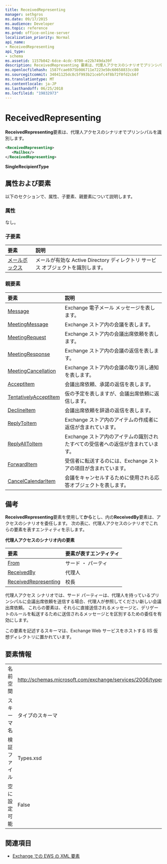 ```yaml
---
title: ReceivedRepresenting
manager: sethgros
ms.date: 09/17/2015
ms.audience: Developer
ms.topic: reference
ms.prod: office-online-server
localization_priority: Normal
api_name:
- ReceivedRepresenting
api_type:
- schema
ms.assetid: 1157b042-6dce-4cdc-9700-e22b749da39f
description: ReceivedRepresenting 要素は、代理人アクセスのシナリオでプリンシパルを識別します。
ms.openlocfilehash: 1587fcae6975b986711e7223e50c60658833cc80
ms.sourcegitcommit: 34041125dc8c5f993b21cebfc4f8b72f0fd2cb6f
ms.translationtype: MT
ms.contentlocale: ja-JP
ms.lasthandoff: 06/25/2018
ms.locfileid: "19832973"
---
```

# <a name="receivedrepresenting"></a>ReceivedRepresenting

**ReceivedRepresenting**要素は、代理人アクセスのシナリオでプリンシパルを識別します。 
  
```xml
<ReceivedRepresenting>
   <Mailbox/>
</ReceivedRepresenting>
```

 **SingleRecipientType**
## <a name="attributes-and-elements"></a>属性および要素

以下のセクションで、属性、子要素、親要素について説明します。
  
### <a name="attributes"></a>属性

なし。
  
### <a name="child-elements"></a>子要素

|**要素**|**説明**|
|:-----|:-----|
|[メールボックス](mailbox.md) <br/> |メールが有効な Active Directory ディレクトリ サービス オブジェクトを識別します。  <br/> |
   
### <a name="parent-elements"></a>親要素

|**要素**|**説明**|
|:-----|:-----|
|[Message](message-ex15websvcsotherref.md) <br/> |Exchange 電子メール メッセージを表します。  <br/> |
|[MeetingMessage](meetingmessage.md) <br/> |Exchange ストア内の会議を表します。  <br/> |
|[MeetingRequest](meetingrequest.md) <br/> |Exchange ストア内の会議出席依頼を表します。  <br/> |
|[MeetingResponse](meetingresponse.md) <br/> |Exchange ストア内の会議の返信を表します。  <br/> |
|[MeetingCancellation](meetingcancellation.md) <br/> |Exchange ストア内の会議の取り消し通知を表します。  <br/> |
|[AcceptItem](acceptitem.md) <br/> |会議出席依頼、承諾の返信を表します。  <br/> |
|[TentativelyAcceptItem](tentativelyacceptitem.md) <br/> |仮の予定を表しますが、会議出席依頼に返信します。  <br/> |
|[DeclineItem](declineitem.md) <br/> |会議出席依頼を辞退の返信を表します。  <br/> |
|[ReplyToItem](replytoitem.md) <br/> |Exchange ストア内のアイテムの作成者に返信が含まれています。  <br/> |
|[ReplyAllToItem](replyalltoitem.md) <br/> |Exchange ストア内のアイテムの識別されたすべての受信者への返信が含まれています。  <br/> |
|[ForwardItem](forwarditem.md) <br/> |受信者に転送するのには、Exchange ストアの項目が含まれています。  <br/> |
|[CancelCalendarItem](cancelcalendaritem.md) <br/> |会議をキャンセルするために使用される応答オブジェクトを表します。  <br/> |
   
## <a name="remarks"></a>備考

**ReceivedRepresenting**要素を使用して**から**とし、内の**ReceivedBy**要素は、アクセスのシナリオを委任します。 次の表に、代理人アクセスのシナリオでこれらの要素を表すエンティティを示します。 
  
**代理人アクセスのシナリオ内の要素**

|**要素**|**要素が表すエンティティ**|
|:-----|:-----|
|[From](from.md) <br/> |サード ・ パーティ  <br/> |
|[ReceivedBy](receivedby.md) <br/> |代理人  <br/> |
|[ReceivedRepresenting](receivedrepresenting.md) <br/> |校長  <br/> |
   
代理人アクセス シナリオでは、サード パーティーは、代理人を持っているプリンシパルに会議出席依頼を送信する場合、代理人が参照してください新しい会議出席依頼。 これらの要素は、それらに直接送信されるメッセージと、デリゲートのルールを転送するために送信されるメッセージとを区別するための委任を有効にします。
  
この要素を記述するスキーマは、Exchange Web サービスをホストする IIS 仮想ディレクトリに置かれています。
  
## <a name="element-information"></a>要素情報

|||
|:-----|:-----|
|名前空間  <br/> |http://schemas.microsoft.com/exchange/services/2006/types  <br/> |
|スキーマ名  <br/> |タイプのスキーマ  <br/> |
|検証ファイル  <br/> |Types.xsd  <br/> |
|空に設定可能  <br/> |False  <br/> |
   
## <a name="see-also"></a>関連項目



- [Exchange での EWS の XML 要素](ews-xml-elements-in-exchange.md)

